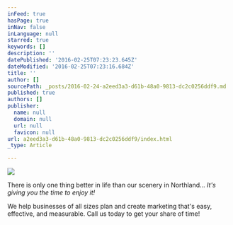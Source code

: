 ```yaml
---
inFeed: true
hasPage: true
inNav: false
inLanguage: null
starred: true
keywords: []
description: ''
datePublished: '2016-02-25T07:23:23.645Z'
dateModified: '2016-02-25T07:23:16.684Z'
title: ''
author: []
sourcePath: _posts/2016-02-24-a2eed3a3-d61b-48a0-9813-dc2c0256ddf9.md
published: true
authors: []
publisher:
  name: null
  domain: null
  url: null
  favicon: null
url: a2eed3a3-d61b-48a0-9813-dc2c0256ddf9/index.html
_type: Article

---
```

![](https://the-grid-user-content.s3-us-west-2.amazonaws.com/24d031d8-4a4a-4f91-82cf-5be800091344.jpg)

There is only one thing better in life than our scenery in Northland... _It's giving you the time to enjoy it!_

We help businesses of all sizes plan and create marketing that's easy, effective, and measurable. Call us today to get your share of time!